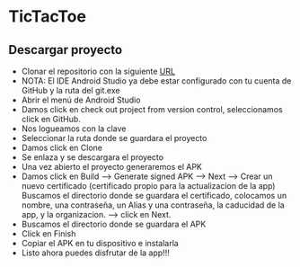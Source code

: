 # TicTacToe


## Descargar proyecto

* Clonar el repositorio con la siguiente [URL](https://github.com/DiLeyRa/TicTacToe.git)
* NOTA: El IDE Android Studio ya debe estar configurado con tu cuenta de GitHub y la ruta del git.exe
* Abrir el menú de Android Studio
* Damos click en check out project from version control, seleccionamos click en GitHub.
* Nos logueamos con la clave
* Seleccionar la ruta donde se guardara el proyecto
* Damos click en Clone
* Se enlaza y se descargara el proyecto
* Una vez abierto el proyecto generaremos el APK
* Damos click en Build --> Generate signed APK --> Next --> Crear un nuevo certificado (certificado propio para la actualizacion de la app)
  Buscamos el directorio donde se guardara el certificado, colocamos un nombre, una contraseña, un Alias y una contraseña, la caducidad de la app, y la organizacion.
  --> click en Next.
* Buscamos el directorio donde se guardara el APK 
* Click en Finish
* Copiar el APK en tu dispositivo e instalarla
* Listo ahora puedes disfrutar de la app!!!
